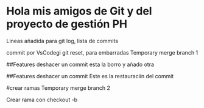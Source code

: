 # Hola mis amigos de Git y del proyecto de gestión PH

Lineas añadida para git log, lista de commits

commit por VsCodegi
git reset, para embarradas
 Temporary merge branch 1

##Features
deshacer un commit
esta la borro y añado otra

##Features
deshacer un commit
Este es la restauraciín del commit

#crear ramas 
 Temporary merge branch 2

Crear rama con checkout -b